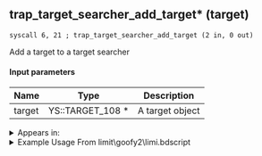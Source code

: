 ## trap_target_searcher_add_target* (target)

`syscall 6, 21 ; trap_target_searcher_add_target (2 in, 0 out)`

Add a target to a target searcher

#### Input parameters
| Name | Type | Description
|------|------|------------
| target   | YS::TARGET_108 *   | A target object




<details>
	<summary>Appears in:</summary>
| filename | Entity (obj)
|----------|-------------
| limit\goofy2\limi.bdscript       |           
| limit\goofy2_wi\limi.bdscript       |           
| limit\mulan\limi.bdscript       |           
| obj\F_HB020\f_hb.bdscript       | ((F) ??? (HB))          
| obj\N_DC010_BTL\n_dc.bdscript       | ((N) Minnie (BTL) (DC))          
| obj\P_EX200\mick.bdscript       | ((P) Micky (hood))          
| obj\P_EX220\mick.bdscript       | ((P) Mickey)          

</details>

<details>
	<summary>Example Usage From limit\goofy2\limi.bdscript</summary>
```
L2552:
 popToSp 0
 pushFromPWp W0
 pushFromFSp 0
 gosub 4, L605
 popToSp 4
 pushFromFSp 4
 pushFromPWp W0
 pushImm 4
 add 
 syscall 2, 56 ; trap_btlobj_lockon_target (1 in, 1 out)
 gosub 4, L631
 pushFromFSp 4
 syscall 1, 140 ; trap_target_is_exist (1 in, 1 out)
 jz L2592
 pushFromPWp W0
 pushImm 80
 add 
 pushFromFSp 4
 syscall 6, 21 ; trap_target_searcher_add_target (2 in, 0 out)
 jmp L2629
```
</details>

